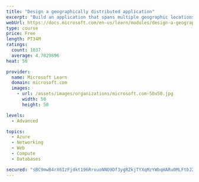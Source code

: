 ```yaml
---
title: "Design a geographically distributed application"
excerpt: "Build an application that spans multiple geographic locations for high availability and resiliency."
webUrl: https://docs.microsoft.com/en-us/learn/modules/design-a-geographically-distributed-application/
type: course
price: Free
length: PT34M
ratings:
  count: 1037
  average: 4.7029896
heat: 50

provider:
  name: Microsoft Learn
  domain: microsoft.com
  images:
    - url: /assets/images/organizations/microsoft.com-50x50.jpg
      width: 50
      height: 50

levels:
  - Advanced

topics:
  - Azure
  - Networking
  - Web
  - Compute
  - Databases

secured: "sBC9mwB4rX6IzFjdkt196RrxuoNNO9Df3ygRZkjTYXqMzYWbqHARu0MLFtbJ2SHmHyxaV0YB/+FtIH6Y2027mTHFJdLE/k6KYec7WZyReb9jdxVnRlmTd2oVswvEeaCcnw5capDCHB5FbGWKyKTlDchLCTlYLhQ1EZWqiuTUbuJO+oFOuwPUojCWVpZCPmMenVBZr0JE3fAr499bzvW9RIEFCrzwBQuNDX0fmDxDvrNMcHkvs0I96Ba95gHhYDOxh5u0JYFrI/m6ih+aQ9BLwqYDgHABwKtNz6pV+nzjMZCwlrK4HXJ7aYZq75rSh+/j3pa85HyIs8rP+ypbsTs8GwQPlIgfpl4TB+/oOA2XGsuxfADBdL3FFmLx9x1XxdmgoP1aeds5qo/xE3y5Lo3F9yRhz3WY/3I3o2CqeIdPa8w=;3P5NV04xfmXgM7RkSLbLew=="
---
```


